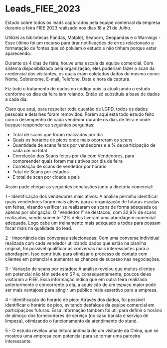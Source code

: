 # Leads_FIEE_2023
Estudo sobre todos os leads capturados pela equipe comercial da empresa durante a feira FIEE 2023 realizado nos dias 18 a 21 de Julho. 

Utilizei as bibliotecas Pandas, Matplot, Seaborn, Geopandas e o Warnings - Esse último foi um recurso para tirar notificações de erros relacionado a formatação de fontes que só poluiam o estudo e não tinham porque estar aparecendo.

Durante os 4 dias de feira, houve uma escala da equipe comercial. Com sistema disponibilizado pela organização, eles poderiam fazer o scan da credencial dos visitantes, os quais eram coletados dados do mesmo como: Nome, Sobrenome, E-mail, Telefone, Data e hora da captura.

Fiz todo o tratamento de dados no código pois ia atualizando o estudo conforme os dias da feira iam rolando. Então só substituia a base de dados a cada dia.

Claro que aqui, para respeitar toda questão de LGPD, todos os dados pessoais e detalhes foram removidos. Porém aqui está todo estudo feito com o desempenho de cada vendedor durante os dias de feira e onde busquei responder as seguintes perguntas:
- Total de scans que foram realizados por dia
- Quais os horários de picos onde mais ocorreram os scans
- Quantidade de scans feitos por vendedores e a % de participação de cada um no total
- Correlação dos Scans feitos por dia com Vendedores, para compreender quais foram mais ativos por dia de feira
- Correlação de scans de vendedor por horário
- Total de Scans por estados
- E total de scan por cidade e país

Assim pude chegar as seguintes conclusões junto a diretoria comercial:

1 - Identificação dos vendedores mais ativos: A análise permitiu identificar quais vendedores foram mais ativos para a organização de futuras escalas em feiras, visando verificar se realizaram os scans de forma adequada ou apenas por obrigação. O "Vendedor I" se destacou, com 32,9% de scans realizados, sendo somente 12% deles tiveram uma abordagem comercial adequada. Logo cabe um treinamento mais adequado a todos para possam focar mais na qualidade do lead.

2 - Importância das conversas selecionadas: Com uma conversa individual realizada com cada vendedor utilizando dados que estão na planilha original, foi possível qualificar as conversas mais interessantes para a abordagem. Isso contribuiu para otimizar o processo de contato com clientes em potencial e aumentar as chances de sucesso nas negociações.

3 - Variação de scans por estados: A análise revelou que muitos clientes em potencial não têm sede em SP e, consequentemente, poucos deles visitaram a FIEE. Essa informação indica que em outra feira realizada anteriormente e concorrente a ela, a aquisição de um espaço maior pode ser mais vantajosa para atingir um público mais assertivo para a empresa.

4 - Identificação do horário de pico: Através dos dados, foi possível identificar o horário de pico, evitando desfalque da equipe comercial em participações futuras. Essa informação também foi útil para definir o horário de almoço dos fornecedores de serviço (no caso barista e serviço de limpeza), otimizando o funcionamento de atendimento do stand.

5 - O estudo revelou uma leitura anômala de um visitante da China, que se mostrou uma empresa com potencial para se tornar uma parceira interessante.
